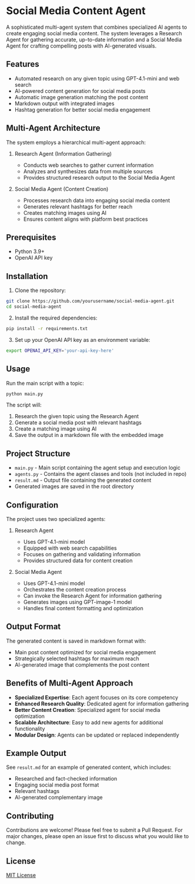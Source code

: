 # Social Media Content Agent

A sophisticated multi-agent system that combines specialized AI agents to create engaging social media content. The system leverages a Research Agent for gathering accurate, up-to-date information and a Social Media Agent for crafting compelling posts with AI-generated visuals.

## Features

- Automated research on any given topic using GPT-4.1-mini and web search
- AI-powered content generation for social media posts
- Automatic image generation matching the post content
- Markdown output with integrated images
- Hashtag generation for better social media engagement

## Multi-Agent Architecture

The system employs a hierarchical multi-agent approach:

1. Research Agent (Information Gathering)
   - Conducts web searches to gather current information
   - Analyzes and synthesizes data from multiple sources
   - Provides structured research output to the Social Media Agent

2. Social Media Agent (Content Creation)
   - Processes research data into engaging social media content
   - Generates relevant hashtags for better reach
   - Creates matching images using AI
   - Ensures content aligns with platform best practices
   
## Prerequisites

- Python 3.9+
- OpenAI API key

## Installation

1. Clone the repository:
```bash
git clone https://github.com/yourusername/social-media-agent.git
cd social-media-agent
```

2. Install the required dependencies:
```bash
pip install -r requirements.txt
```

3. Set up your OpenAI API key as an environment variable:
```bash
export OPENAI_API_KEY='your-api-key-here'
```

## Usage

Run the main script with a topic:

```bash
python main.py
```

The script will:
1. Research the given topic using the Research Agent
2. Generate a social media post with relevant hashtags
3. Create a matching image using AI
4. Save the output in a markdown file with the embedded image

## Project Structure

- `main.py` - Main script containing the agent setup and execution logic
- `agents.py` - Contains the agent classes and tools (not included in repo)
- `result.md` - Output file containing the generated content
- Generated images are saved in the root directory

## Configuration

The project uses two specialized agents:

1. Research Agent
   - Uses GPT-4.1-mini model
   - Equipped with web search capabilities
   - Focuses on gathering and validating information
   - Provides structured data for content creation
   
2. Social Media Agent
   - Uses GPT-4.1-mini model
   - Orchestrates the content creation process
   - Can invoke the Research Agent for information gathering
   - Generates images using GPT-image-1 model
   - Handles final content formatting and optimization

## Output Format

The generated content is saved in markdown format with:
- Main post content optimized for social media engagement
- Strategically selected hashtags for maximum reach
- AI-generated image that complements the post content

## Benefits of Multi-Agent Approach

- **Specialized Expertise**: Each agent focuses on its core competency
- **Enhanced Research Quality**: Dedicated agent for information gathering
- **Better Content Creation**: Specialized agent for social media optimization
- **Scalable Architecture**: Easy to add new agents for additional functionality
- **Modular Design**: Agents can be updated or replaced independently

## Example Output

See `result.md` for an example of generated content, which includes:
- Researched and fact-checked information
- Engaging social media post format
- Relevant hashtags
- AI-generated complementary image

## Contributing

Contributions are welcome! Please feel free to submit a Pull Request. For major changes, please open an issue first to discuss what you would like to change.

## License

[MIT License](LICENSE)